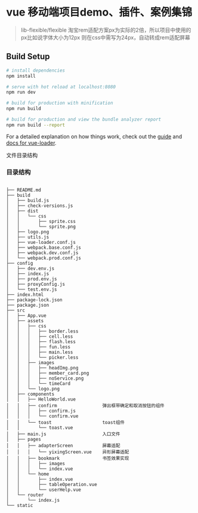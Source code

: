 # vue 移动端项目demo、插件、案例集锦
> lib-flexible/flexible 淘宝rem适配方案px为实际的2倍，所以项目中使用的px比如说字体大小为12px 则在css中需写为24px，自动转成rem适配屏幕
## Build Setup

``` bash
# install dependencies
npm install

# serve with hot reload at localhost:8080
npm run dev

# build for production with minification
npm run build

# build for production and view the bundle analyzer report
npm run build --report
```

For a detailed explanation on how things work, check out the [guide](http://vuejs-templates.github.io/webpack/) and [docs for vue-loader](http://vuejs.github.io/vue-loader).


文件目录结构

### 目录结构

```

├── README.md
├── build
│   ├── build.js
│   ├── check-versions.js
│   ├── dist
│   │   └── css
│   │       ├── sprite.css
│   │       └── sprite.png
│   ├── logo.png
│   ├── utils.js
│   ├── vue-loader.conf.js
│   ├── webpack.base.conf.js
│   ├── webpack.dev.conf.js
│   └── webpack.prod.conf.js
├── config
│   ├── dev.env.js
│   ├── index.js
│   ├── prod.env.js
│   ├── proxyConfig.js
│   └── test.env.js
├── index.html
├── package-lock.json
├── package.json
├── src
│   ├── App.vue
│   ├── assets
│   │   ├── css
│   │   │   ├── border.less
│   │   │   ├── cell.less
│   │   │   ├── flash.less
│   │   │   ├── fun.less
│   │   │   ├── main.less
│   │   │   └── picker.less
│   │   ├── images
│   │   │   ├── headImg.png
│   │   │   ├── member_card.png
│   │   │   ├── noService.png
│   │   │   └── timeCard
│   │   └── logo.png
│   ├── components
│   │   ├── HelloWorld.vue
│   │   ├── confirm                 弹出框带确定和取消按钮的组件
│   │   │   ├── confirm.js
│   │   │   └── confirm.vue
│   │   └── toast                   toast组件
│   │       └── toast.vue
│   ├── main.js                     入口文件
│   ├── pages
│   │   ├── adapterScreen           屏幕适配
│   │   │   └── yixingScreen.vue    异形屏幕适配
│   │   ├── bookmark                书签效果实现
│   │   │   ├── images
│   │   │   └── index.vue
│   │   └── home
│   │       ├── index.vue
│   │       ├── tableOperation.vue
│   │       └── userHelp.vue
│   └── router
│       └── index.js
└── static

```
